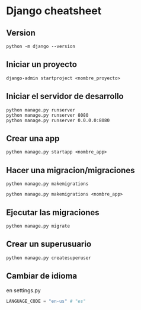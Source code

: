 # Django cheatsheet

## Version
```shell
python -m django --version
```

## Iniciar un proyecto
```shell
django-admin startproject <nombre_proyecto>
```

## Iniciar el servidor de desarrollo
```shell
python manage.py runserver
python manage.py runserver 8080
python manage.py runserver 0.0.0.0:8080
```

## Crear una app
```shell
python manage.py startapp <nombre_app>
```

## Hacer una migracion/migraciones
```shell
python manage.py makemigrations
```
```shell
python manage.py makemigrations <nombre_app>
```

## Ejecutar las migraciones
```shell
python manage.py migrate
```

## Crear un superusuario
```shell
python manage.py createsuperuser
```
## Cambiar de idioma
en settings.py
```py
LANGUAGE_CODE = "en-us" # "es"
```


